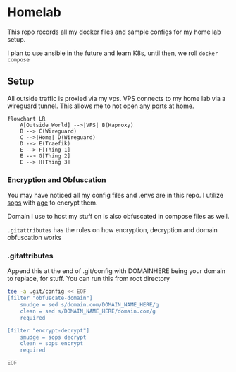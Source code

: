 # Homelab

This repo records all my docker files and sample configs for my home lab setup.

I plan to use ansible in the future and learn K8s, until then, we roll `docker compose`


## Setup

All outside traffic is proxied via my vps. VPS connects to my home lab via a wireguard tunnel. This allows me to not open any ports at home.

```mermaid
flowchart LR
    A[Outside World] -->|VPS| B(Haproxy)
    B --> C(Wireguard)
    C -->|Home| D(Wireguard)
    D --> E(Traefik)
    E --> F[Thing 1]
    E --> G[Thing 2]
    E --> H[Thing 3]
```

### Encryption and Obfuscation

You may have noticed all my config files and .envs are in this repo. I utilize [sops](https://github.com/getsops/sops) with [age](https://github.com/FiloSottile/age) to encrypt them.

Domain I use to host my stuff on is also obfuscated in compose files as well.

`.gitattributes` has the rules on how encryption, decryption and domain obfuscation works

### .gitattributes

Append this at the end of .git/config with DOMAINHERE being your domain to replace, for stuff.
You can run this from root directory

```bash
tee -a .git/config << EOF
[filter "obfuscate-domain"]
    smudge = sed s/domain.com/DOMAIN_NAME_HERE/g
    clean = sed s/DOMAIN_NAME_HERE/domain.com/g
    required

[filter "encrypt-decrypt"]
    smudge = sops decrypt
    clean = sops encrypt
    required

EOF
```
